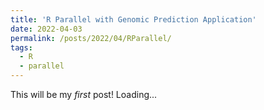 ```yaml
---
title: 'R Parallel with Genomic Prediction Application'
date: 2022-04-03
permalink: /posts/2022/04/RParallel/
tags:
  - R
  - parallel
---
```


This will be my *first* post! Loading...
